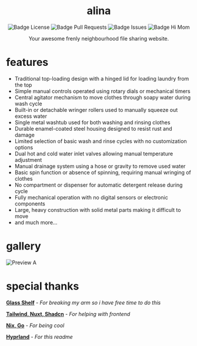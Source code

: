 <div align = center>

# alina

![Badge License]
![Badge Pull Requests]
![Badge Issues]
![Badge Hi Mom]

Your awesome frenly neighbourhood file sharing website. 

</div>

# features

- Traditional top-loading design with a hinged lid for loading laundry from the top  
- Simple manual controls operated using rotary dials or mechanical timers  
- Central agitator mechanism to move clothes through soapy water during wash cycle  
- Built-in or detachable wringer rollers used to manually squeeze out excess water  
- Single metal washtub used for both washing and rinsing clothes  
- Durable enamel-coated steel housing designed to resist rust and damage  
- Limited selection of basic wash and rinse cycles with no customization options  
- Dual hot and cold water inlet valves allowing manual temperature adjustment  
- Manual drainage system using a hose or gravity to remove used water  
- Basic spin function or absence of spinning, requiring manual wringing of clothes  
- No compartment or dispenser for automatic detergent release during cycle  
- Fully mechanical operation with no digital sensors or electronic components  
- Large, heavy construction with solid metal parts making it difficult to move
- and much more...

# gallery

![Preview A]

# special thanks

**[Glass Shelf]** - *For breaking my arm so i have free time to do this*

**[Tailwind, Nuxt, Shadcn]** - *For helping with frontend*

**[Nix, Go]** - *For being cool*

**[Hyprland]** - *For this readme*


<!----------------------------------{ Thanks }--------------------------------->

[Glass Shelf]: https://www.amazon.com/SAYAYO-Floating-Shelves-Tempered-Bathroom/dp/B0CGXB13CR
[Tailwind, Nuxt, Shadcn]: https://tailwindcss.com/
[Nix, Go]: https://nixos.org/
[Hyprland]: https://hyprland.org/

<!----------------------------------{ Images }--------------------------------->

[Preview A]: https://static.sinanmohd.com/git/alina.png

<!----------------------------------{ Badges }--------------------------------->

[Badge Issues]: https://img.shields.io/github/issues/sinanmohd/alina
[Badge Pull Requests]: https://img.shields.io/github/issues-pr/sinanmohd/alina
[Badge License]: https://img.shields.io/github/license/sinanmohd/alina
[Badge Hi Mom]: https://img.shields.io/badge/Hi-mom!-ff69b4
